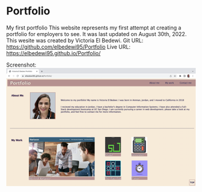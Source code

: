 # Portfolio
My first portfolio
This website represents my first attempt at creating a portfolio for employers to see. 
It was last updated on August 30th, 2022.
This wesite was created by Victoria El Bedewi.
Git URL: https://github.com/elbedewi95/Portfolio
Live URL: https://elbedewi95.github.io/Portfolio/

Screenshot:
<img src="./assets/images/screenshot2.png">